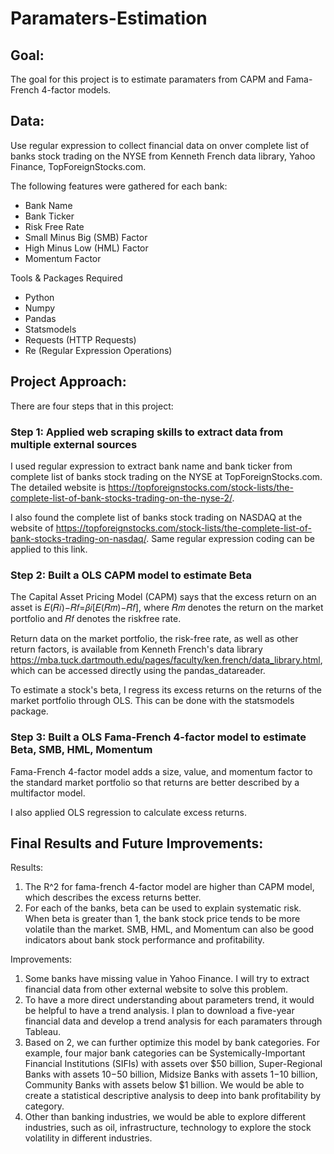 # Paramaters-Estimation

## Goal: 
The goal for this project is to estimate paramaters from CAPM and Fama-French 4-factor models.

## Data:
Use regular expression to collect financial data on onver complete list of banks stock trading on the NYSE from Kenneth French data library, Yahoo Finance, TopForeignStocks.com.

The following features were gathered for each bank:

* Bank Name
* Bank Ticker
* Risk Free Rate
* Small Minus Big (SMB) Factor
* High Minus Low (HML) Factor
* Momentum Factor

Tools & Packages Required
* Python
* Numpy
* Pandas
* Statsmodels
* Requests (HTTP Requests)
* Re (Regular Expression Operations)

## Project Approach:
There are four steps that in this project:

### Step 1: Applied web scraping skills to extract data from multiple external sources
I used regular expression to extract bank name and bank ticker from complete list of banks stock trading on the NYSE at TopForeignStocks.com. The detailed website is https://topforeignstocks.com/stock-lists/the-complete-list-of-bank-stocks-trading-on-the-nyse-2/. 

I also found the complete list of banks stock trading on NASDAQ at the website of https://topforeignstocks.com/stock-lists/the-complete-list-of-bank-stocks-trading-on-nasdaq/. Same regular expression coding can be applied to this link.

### Step 2: Built a OLS CAPM model to estimate Beta
The Capital Asset Pricing Model (CAPM) says that the excess return on an asset is 𝐸(𝑅𝑖)−𝑅𝑓=𝛽𝑖[𝐸(𝑅𝑚)−𝑅𝑓], where 𝑅𝑚 denotes the return on the market portfolio and 𝑅𝑓 denotes the riskfree rate.

Return data on the market portfolio, the risk-free rate, as well as other return factors, is available from Kenneth French's data library https://mba.tuck.dartmouth.edu/pages/faculty/ken.french/data_library.html, which can be accessed directly using the pandas_datareader.

To estimate a stock's beta, I regress its excess returns on the returns of the market portfolio through OLS. This can be done with the statsmodels package.

### Step 3: Built a OLS Fama-French 4-factor model to estimate Beta, SMB, HML, Momentum
Fama-French 4-factor model adds a size, value, and momentum factor to the standard market portfolio so that returns are better described by a multifactor model.

I also applied OLS regression to calculate excess returns.

## Final Results and Future Improvements:
Results:
1. The R^2 for fama-french 4-factor model are higher than CAPM model, which describes the excess returns better.
2. For each of the banks, beta can be used to explain systematic risk. When beta is greater than 1, the bank stock price tends to be more volatile than the market. SMB, HML, and Momentum can also be good indicators about bank stock performance and profitability.

Improvements:
1. Some banks have missing value in Yahoo Finance. I will try to extract financial data from other external website to solve this problem.
2. To have a more direct understanding about parameters trend, it would be helpful to have a trend analysis. I plan to download a five-year financial data and develop a trend analysis for each paramaters through Tableau.
3. Based on 2, we can further optimize this model by bank categories. For example, four major bank categories can be Systemically-Important Financial Institutions (SIFIs) with assets over $50 billion, Super-Regional Banks with assets $10-$50 billion, Midsize Banks with assets $1-$10 billion, Community Banks with assets below $1 billion. We would be able to create a statistical descriptive analysis to deep into bank profitability by category.
4. Other than banking industries, we would be able to explore different industries, such as oil, infrastructure, technology to explore the stock volatility in different industries.
